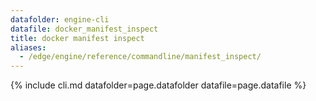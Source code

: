 ```yaml
---
datafolder: engine-cli
datafile: docker_manifest_inspect
title: docker manifest inspect
aliases:
  - /edge/engine/reference/commandline/manifest_inspect/
---
```

<!--
This page is automatically generated from Docker's source code. If you want to
suggest a change to the text that appears here, open a ticket or pull request
in the source repository on GitHub:

https://github.com/docker/cli
-->

{% include cli.md datafolder=page.datafolder datafile=page.datafile %}
